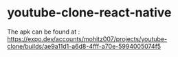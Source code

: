 # youtube-clone-react-native
The apk can be found at : https://expo.dev/accounts/mohitz007/projects/youtube-clone/builds/ae9a11d1-a6d8-4fff-a70e-5994005074f5
